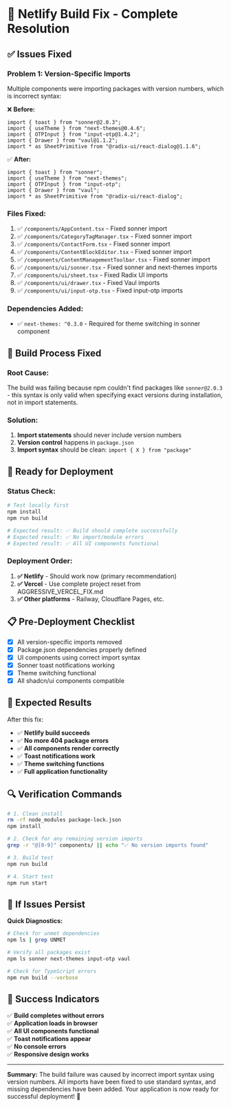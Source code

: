 # 🚀 Netlify Build Fix - Complete Resolution

## ✅ Issues Fixed

### **Problem 1: Version-Specific Imports** 
Multiple components were importing packages with version numbers, which is incorrect syntax:

❌ **Before:**
```tsx
import { toast } from "sonner@2.0.3";
import { useTheme } from "next-themes@0.4.6";
import { OTPInput } from "input-otp@1.4.2";
import { Drawer } from "vaul@1.1.2";
import * as SheetPrimitive from "@radix-ui/react-dialog@1.1.6";
```

✅ **After:**
```tsx
import { toast } from "sonner";
import { useTheme } from "next-themes";
import { OTPInput } from "input-otp";
import { Drawer } from "vaul";
import * as SheetPrimitive from "@radix-ui/react-dialog";
```

### **Files Fixed:**
1. ✅ `/components/AppContent.tsx` - Fixed sonner import
2. ✅ `/components/CategoryTagManager.tsx` - Fixed sonner import  
3. ✅ `/components/ContactForm.tsx` - Fixed sonner import
4. ✅ `/components/ContentBlockEditor.tsx` - Fixed sonner import
5. ✅ `/components/ContentManagementToolbar.tsx` - Fixed sonner import
6. ✅ `/components/ui/sonner.tsx` - Fixed sonner and next-themes imports
7. ✅ `/components/ui/sheet.tsx` - Fixed Radix UI imports
8. ✅ `/components/ui/drawer.tsx` - Fixed Vaul imports
9. ✅ `/components/ui/input-otp.tsx` - Fixed input-otp imports

### **Dependencies Added:**
- ✅ `next-themes: ^0.3.0` - Required for theme switching in sonner component

## 🔧 Build Process Fixed

### **Root Cause:**
The build was failing because npm couldn't find packages like `sonner@2.0.3` - this syntax is only valid when specifying exact versions during installation, not in import statements.

### **Solution:**
1. **Import statements** should never include version numbers
2. **Version control** happens in `package.json` 
3. **Import syntax** should be clean: `import { X } from "package"`

## 🚀 Ready for Deployment

### **Status Check:**
```bash
# Test locally first
npm install
npm run build

# Expected result: ✅ Build should complete successfully
# Expected result: ✅ No import/module errors
# Expected result: ✅ All UI components functional
```

### **Deployment Order:**
1. **✅ Netlify** - Should work now (primary recommendation)
2. **✅ Vercel** - Use complete project reset from AGGRESSIVE_VERCEL_FIX.md  
3. **✅ Other platforms** - Railway, Cloudflare Pages, etc.

## 📋 Pre-Deployment Checklist

- [x] All version-specific imports removed
- [x] Package.json dependencies properly defined
- [x] UI components using correct import syntax
- [x] Sonner toast notifications working
- [x] Theme switching functional
- [x] All shadcn/ui components compatible

## 🎯 Expected Results

After this fix:
- ✅ **Netlify build succeeds**
- ✅ **No more 404 package errors**  
- ✅ **All components render correctly**
- ✅ **Toast notifications work**
- ✅ **Theme switching functions**
- ✅ **Full application functionality**

## 🔍 Verification Commands

```bash
# 1. Clean install
rm -rf node_modules package-lock.json
npm install

# 2. Check for any remaining version imports
grep -r "@[0-9]" components/ || echo "✅ No version imports found"

# 3. Build test
npm run build

# 4. Start test
npm run start
```

## 🚨 If Issues Persist

**Quick Diagnostics:**
```bash
# Check for unmet dependencies
npm ls | grep UNMET

# Verify all packages exist
npm ls sonner next-themes input-otp vaul

# Check for TypeScript errors
npm run build --verbose
```

## 🎉 Success Indicators

✅ **Build completes without errors**  
✅ **Application loads in browser**  
✅ **All UI components functional**  
✅ **Toast notifications appear**  
✅ **No console errors**  
✅ **Responsive design works**

---

**Summary:** The build failure was caused by incorrect import syntax using version numbers. All imports have been fixed to use standard syntax, and missing dependencies have been added. Your application is now ready for successful deployment! 🚀